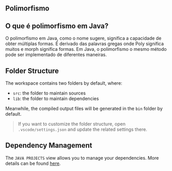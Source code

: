 ## Polimorfismo
## O que é polimorfismo em Java?
O polimorfismo em Java, como o nome sugere, significa a capacidade de obter múltiplas formas. É 
derivado das palavras gregas onde Poly significa muitos e morph significa formas. Em Java, o 
polimorfismo o mesmo método pode ser implementado de diferentes maneiras. 

## Folder Structure

The workspace contains two folders by default, where:

- `src`: the folder to maintain sources
- `lib`: the folder to maintain dependencies

Meanwhile, the compiled output files will be generated in the `bin` folder by default.

> If you want to customize the folder structure, open `.vscode/settings.json` and update the related settings there.

## Dependency Management

The `JAVA PROJECTS` view allows you to manage your dependencies. More details can be found [here](https://github.com/microsoft/vscode-java-dependency#manage-dependencies).
